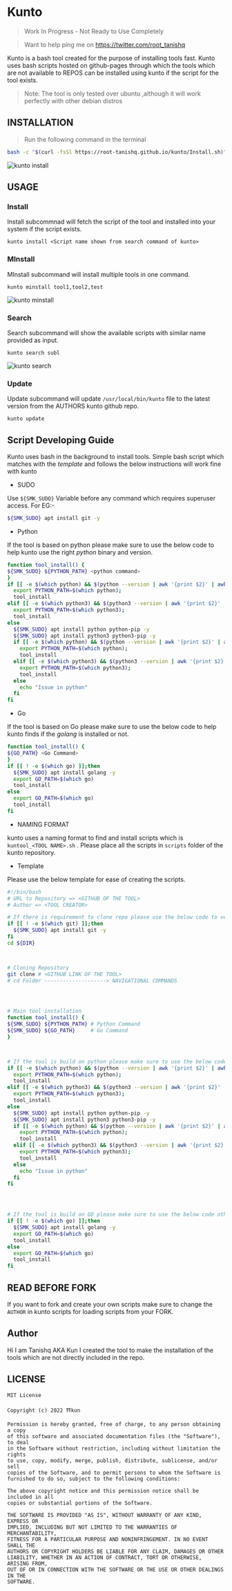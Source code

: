 # Kunto
> Work In Progress - Not Ready to Use Completely 


> Want to help ping me on https://twitter.com/root_tanishq

Kunto is a bash tool created for the purpose of installing tools fast. Kunto uses bash scripts hosted on github-pages through which the tools which are not available to REPOS can be installed using kunto if the script for the tool exists.

> Note: The tool is only tested over ubuntu ,although it will work perfectly with other debian distros 

## INSTALLATION

> Run the following command in the terminal
```bash
bash -c "$(curl -fsSl https://root-tanishq.github.io/kunto/Install.sh)"
```

![kunto install](https://raw.githubusercontent.com/root-tanishq/kunto/main/images/install_kunto.png)

## USAGE

### Install

Install subcommnad will fetch the script of the tool and installed into your system if the script exists.

```
kunto install <Script name shown from search command of kunto>
```

### MInstall

MInstall subcommand will install multiple tools in one command.

```
kunto minstall tool1,tool2,test
```

![kunto minstall](https://raw.githubusercontent.com/root-tanishq/kunto/main/images/kunto_minstall.png)


### Search

Search subcommand will show the available scripts with similar name provided as input.

```
kunto search subl
``` 

![kunto search](https://raw.githubusercontent.com/root-tanishq/kunto/main/images/kunto_search.png)

### Update

Update subcommand will update `/usr/local/bin/kunto` file to the latest version from the AUTHORS kunto github repo.

```
kunto update
```

## Script Developing Guide

Kunto uses bash in the background to install tools. Simple bash script which matches with the *template* and follows the below instructions will work fine with kunto
- SUDO


Use `${SMK_SUDO}` Variable before any command which requires superuser access.
For EG:- 
```bash
${SMK_SUDO} apt install git -y
```

- Python


If the tool is based on python please make sure to use the below code to help kunto use the right *python* binary and version.

```bash
function tool_install() {
${SMK_SUDO} ${PYTHON_PATH} <python command>
}
if [[ -e $(which python) && $(python --version | awk '{print $2}' | awk -F'.' '{print $1}') = "3" && -e $(which pip) ]];then
  export PYTHON_PATH=$(which python);
  tool_install
elif [[ -e $(which python3) && $(python3 --version | awk '{print $2}' | awk -F'.' '{print $1}') = "3" && -e $(which pip3) ]];then
  export PYTHON_PATH=$(which python3);
  tool_install
else
  ${SMK_SUDO} apt install python python-pip -y
  ${SMK_SUDO} apt install python3 python3-pip -y
  if [[ -e $(which python) && $(python --version | awk '{print $2}' | awk -F'.' '{print $1}') = "3" && -e $(which pip) ]];then
    export PYTHON_PATH=$(which python);
    tool_install
  elif [[ -e $(which python3) && $(python3 --version | awk '{print $2}' | awk -F'.' '{print $1}') = "3" && -e $(which pip3) ]];then
    export PYTHON_PATH=$(which python3);
    tool_install
  else
    echo "Issue in python"
  fi
fi
```

- Go


If the tool is based on Go please make sure to use the below code to help kunto finds if the *golang* is installed or not.
```bash 
function tool_install() {
${GO_PATH} <Go Command>
}
if [[ ! -e $(which go) ]];then
  ${SMK_SUDO} apt install golang -y
  export GO_PATH=$(which go)
  tool_install
else 
  export GO_PATH=$(which go)
  tool_install
fi
```

- NAMING FORMAT 


kunto uses a naming format to find and install scripts which is  `kuntool_<TOOL NAME>.sh` . Please place all the scripts in `scripts` folder of the kunto repository.

- Template


Please use the below template for ease of creating the scripts.
```bash
#!/bin/bash
# URL to Repository => <GITHUB OF THE TOOL>
# Author => <TOOL CREATOR>

# If there is requirement to clone repo please use the below code to verify is git installed or not
if [[ ! -e $(which git) ]];then
  ${SMK_SUDO} apt install git -y
fi
cd ${DIR}



# Cloning Repository
git clone # <GITHUB LINK OF THE TOOL>
# cd Folder --------------------> NAVIGATIONAL COMMANDS




# Main tool installation
function tool_install() {
${SMK_SUDO} ${PYTHON_PATH} # Python Command
${SMK_SUDO} ${GO_PATH}     # Go Command
}



# If the tool is build on python please make sure to use the below code otherwise remove it
if [[ -e $(which python) && $(python --version | awk '{print $2}' | awk -F'.' '{print $1}') = "3" && -e $(which pip) ]];then
  export PYTHON_PATH=$(which python);
  tool_install
elif [[ -e $(which python3) && $(python3 --version | awk '{print $2}' | awk -F'.' '{print $1}') = "3" && -e $(which pip3) ]];then
  export PYTHON_PATH=$(which python3);
  tool_install
else
  ${SMK_SUDO} apt install python python-pip -y
  ${SMK_SUDO} apt install python3 python3-pip -y
  if [[ -e $(which python) && $(python --version | awk '{print $2}' | awk -F'.' '{print $1}') = "3" && -e $(which pip) ]];then
    export PYTHON_PATH=$(which python);
    tool_install
  elif [[ -e $(which python3) && $(python3 --version | awk '{print $2}' | awk -F'.' '{print $1}') = "3" && -e $(which pip3) ]];then
    export PYTHON_PATH=$(which python3);
    tool_install
  else
    echo "Issue in python"
  fi
fi




# If the tool is build on GO please make sure to use the below code otherwise remove it
if [[ ! -e $(which go) ]];then
  ${SMK_SUDO} apt install golang -y
  export GO_PATH=$(which go)
  tool_install
else 
  export GO_PATH=$(which go)
  tool_install
fi
```

## READ BEFORE FORK

If you want to fork and create your own scripts make sure to change the `AUTHOR` in kunto scripts for loading scripts from your FORK.

## Author
Hi I am Tanishq AKA Kun I created the tool to make the installation of the tools which are not directly included in the repo.

## LICENSE
```MIT
MIT License

Copyright (c) 2022 ⛩️kun

Permission is hereby granted, free of charge, to any person obtaining a copy
of this software and associated documentation files (the "Software"), to deal
in the Software without restriction, including without limitation the rights
to use, copy, modify, merge, publish, distribute, sublicense, and/or sell
copies of the Software, and to permit persons to whom the Software is
furnished to do so, subject to the following conditions:

The above copyright notice and this permission notice shall be included in all
copies or substantial portions of the Software.

THE SOFTWARE IS PROVIDED "AS IS", WITHOUT WARRANTY OF ANY KIND, EXPRESS OR
IMPLIED, INCLUDING BUT NOT LIMITED TO THE WARRANTIES OF MERCHANTABILITY,
FITNESS FOR A PARTICULAR PURPOSE AND NONINFRINGEMENT. IN NO EVENT SHALL THE
AUTHORS OR COPYRIGHT HOLDERS BE LIABLE FOR ANY CLAIM, DAMAGES OR OTHER
LIABILITY, WHETHER IN AN ACTION OF CONTRACT, TORT OR OTHERWISE, ARISING FROM,
OUT OF OR IN CONNECTION WITH THE SOFTWARE OR THE USE OR OTHER DEALINGS IN THE
SOFTWARE.
```
